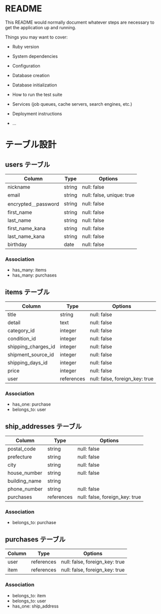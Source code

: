 # README

This README would normally document whatever steps are necessary to get the
application up and running.

Things you may want to cover:

* Ruby version

* System dependencies

* Configuration

* Database creation

* Database initialization

* How to run the test suite

* Services (job queues, cache servers, search engines, etc.)

* Deployment instructions

* ...


# テーブル設計

## users テーブル

| Column                 | Type   | Options                   |
| ---------------------- | ------ | ------------------------- |
| nickname               | string | null: false               |
| email                  | string | null: false, unique: true |
| encrypted＿password    | string | null: false               |
| first_name             | string | null: false               |
| last_name              | string | null: false               |
| first_name_kana        | string | null: false               |
| last_name_kana         | string | null: false               |
| birthday               | date   | null: false               |

### Association
- has_many: items
- has_many: purchases


## items テーブル

| Column                 | Type       | Options                        |
| ---------------------- | ---------- | ------------------------------ |
| title                  | string     | null: false                    |
| detail                 | text       | null: false                    |
| category_id            | integer    | null: false                    |
| condition_id           | integer    | null: false                    |
| shipping_charges_id    | integer    | null: false                    |
| shipment_source_id     | integer    | null: false                    |
| shipping_days_id       | integer    | null: false                    |
| price                  | integer    | null: false                    |
| user                   | references | null: false, foreign_key: true |

### Association
- has_one: purchase
- belongs_to: user


## ship_addresses テーブル

| Column                 | Type       | Options                        |
| ---------------------- | ---------- | ------------------------------ |
| postal_code            | string     | null: false                    |
| prefecture             | string     | null: false                    |
| city                   | string     | null: false                    |
| house_number           | string     | null: false                    |
| building_name          | string     |                                |
| phone_number           | string     | null: false                    |
| purchases              | references | null: false, foreign_key: true |

### Association
- belongs_to: purchase


## purchases テーブル

| Column                 | Type       | Options                        |
| ---------------------- | ---------- | ------------------------------ |
| user                   | references | null: false, foreign_key: true |
| item                   | references | null: false, foreign_key: true |

### Association
- belongs_to: item
- belongs_to: user
- has_one: ship_address